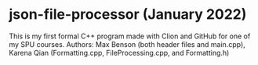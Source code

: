 # json-file-processor (January 2022)
This is my first formal C++ program made with Clion and GitHub for one of my SPU courses.
Authors: Max Benson (both header files and main.cpp), Karena Qian (Formatting.cpp, FileProcessing.cpp, and Formatting.h)
